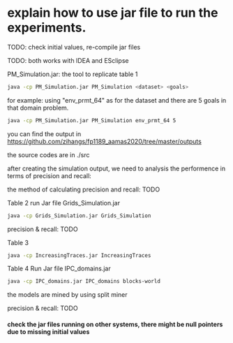 # explain how to use jar file to run the experiments.

TODO: check initial values, re-compile jar files

TODO: both works with IDEA and ESclipse

PM_Simulation.jar: the tool to replicate table 1

```sh
java -cp PM_Simulation.jar PM_Simulation <dataset> <goals>
```
for example: using "env_prmt_64" as for the dataset and there are 5 goals in that domain problem.
```sh
java -cp PM_Simulation.jar PM_Simulation env_prmt_64 5
```
you can find the output in https://github.com/zihangs/fp1189_aamas2020/tree/master/outputs

the source codes are in ./src


after creating the simulation output, we need to analysis the performence in terms of precision and recall:

the method of calculating precision and recall: TODO





Table 2
run Jar file Grids_Simulation.jar

```sh
java -cp Grids_Simulation.jar Grids_Simulation
```

precision & recall: TODO

Table 3

```sh
java -cp IncreasingTraces.jar IncreasingTraces
```


Table 4
Run Jar file IPC_domains.jar
```sh
java -cp IPC_domains.jar IPC_domains blocks-world
```
the models are mined by using split miner

precision & recall: TODO

#### check the jar files running on other systems, there might be null pointers due to missing initial values

